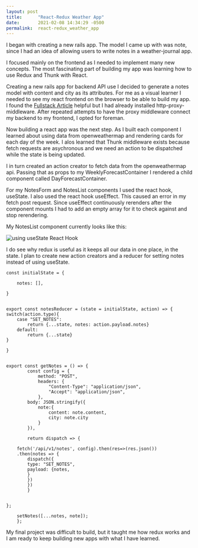 ```yaml
---
layout: post
title:      "React-Redux Weather App"
date:       2021-02-08 14:34:29 -0500
permalink:  react-redux_weather_app
---
```



I began with creating a new rails app. The model I came up with was note, since I had an idea of allowing users to write notes in a weather-journal app. 

I focused mainly on the frontend as I needed to implement many new concepts. The most fascinating part of building my app was learning how to use Redux and Thunk with React. 

Creating a new rails app for backend API use I decided to generate a notes model with content and city as its attributes. 
For me as a visual learner I needed to see my react frontend on the browser to be able to build my app. I found the [Fullstack Article](https://www.newline.co/fullstack-react/articles/how-to-get-create-react-app-to-work-with-your-rails-api/) helpful but I had already installed http-proxy-middleware. After repeated attempts to have the proxy middleware connect my backend to my frontend, I opted for foreman.  

Now building a react app was the next step. As I built each component I learned about using data from openweathermap and rendering cards for each day of the week. I alos learned that Thunk middleware exists because fetch requests are asychronous and we need an action to be dispatched while the state is being updated.

I in turn created an action creator to fetch data from the openweathermap api. Passing that as props to my WeeklyForecastContainer I rendered a child component called DayForecastContainer. 

For my NotesForm and NotesList components I used the react hook, useState. I also used the react hook useEffect. This caused an error in my fetch post request. Since useEffect continuously rerenders after the component mounts I had to add an empty array for it to check against and stop rerendering.

My NotesList component currently looks like this:

![using useState React Hook](https://i.ibb.co/XZRHnhv/Screen-Shot-2021-02-08-at-2-26-20-PM.png)


I do see why redux is useful as it keeps all our data in one place, in the state. I plan to create new action creators and a reducer for setting notes instead of using useState. 

```
const initialState = {

    notes: [],

}


export const notesReducer = (state = initialState, action) => {
switch(action.type){
    case "SET_NOTES": 
        return {...state, notes: action.payload.notes} 
    default: 
        return {...state}
}

}


```

```
export const getNotes = () => {
        const config = {
            method: "POST",
            headers: {
                "Content-Type": "application/json",
                "Accept": "application/json",
            },
        body: JSON.stringify({
            note:{
                content: note.content,
                city: note.city
            }
        }),
    
		return dispatch => {

    fetch('/api/v1/notes', config).then(res=>(res.json())
    .then(notes => {
		dispatch({
		type: "SET_NOTES",
		payload: {notes,
		}
		})
		})
		}
		
		
};
    
    setNotes([...notes, note]);
    };
```

My final project was difficult to build, but it taught me how redux works and I am ready to keep building new apps with what I have learned.



